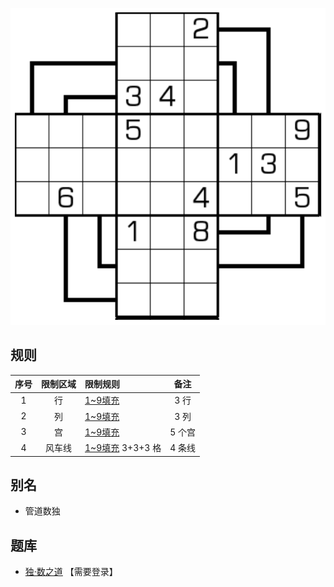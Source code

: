 ![](../../images/sudoku/小风车数独.png)

## 规则
| 序号 | 限制区域 | 限制规则 | 备注 |
| :---: | :---: | :--- | :---: |
| 1 | 行 | [1~9填充] | 3 行 |
| 2 | 列 | [1~9填充] | 3 列 |
| 3 | 宫 | [1~9填充] | 5 个宫|
| 4 | 风车线 | [1~9填充] 3+3+3 格| 4 条线 |

## 别名
- 管道数独

## 题库
- [独·数之道](http://www.sudokufans.org.cn/lx/game.index.php?type=fc1) 【需要登录】

[1~9填充]: ../../../../../../rules.md#1~9填充